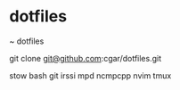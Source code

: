 dotfiles
========

~ dotfiles

git clone git@github.com:cgar/dotfiles.git

stow bash git irssi mpd ncmpcpp nvim tmux
